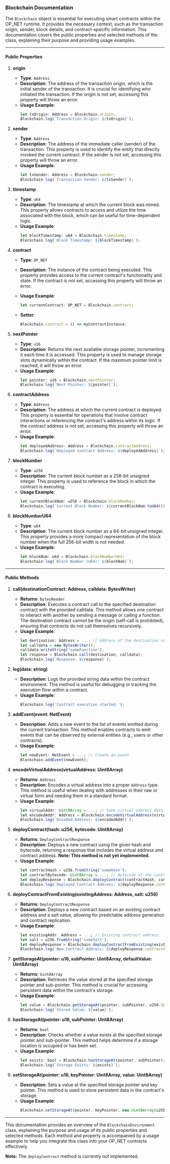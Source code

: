 ### Blockchain Documentation

The `Blockchain` object is essential for executing smart contracts within the OP_NET runtime. It provides the
necessary context, such as the transaction origin, sender, block details, and contract-specific information. This
documentation covers the public properties and selected methods of the class, explaining their purpose and providing
usage examples.

---

#### Public Properties

1. **origin**

    - **Type**: `Address`
    - **Description**: The address of the transaction origin, which is the initial sender of the transaction. It is
      crucial for identifying who initiated the transaction. If the origin is not set, accessing this property will
      throw an error.
    - **Usage Example**:
        ```typescript
        let txOrigin: Address = Blockchain.origin;
        Blockchain.log(`Transaction Origin: ${txOrigin}`);
        ```

2. **sender**

    - **Type**: `Address`
    - **Description**: The address of the immediate caller (sender) of the transaction. This property is used to
      identify the entity that directly invoked the current contract. If the sender is not set, accessing this property
      will throw an error.
    - **Usage Example**:
        ```typescript
        let txSender: Address = Blockchain.sender;
        Blockchain.log(`Transaction Sender: ${txSender}`);
        ```

3. **timestamp**

    - **Type**: `u64`
    - **Description**: The timestamp at which the current block was mined. This property allows contracts to access and
      utilize the time associated with the block, which can be useful for time-dependent logic.
    - **Usage Example**:
        ```typescript
        let blockTimestamp: u64 = Blockchain.timestamp;
        Blockchain.log(`Block Timestamp: ${blockTimestamp}`);
        ```

4. **contract**

    - **Type**: `OP_NET`
    - **Description**: The instance of the contract being executed. This property provides access to the current
      contract's functionality and state. If the contract is not set, accessing this property will throw an error.
    - **Usage Example**:

        ```typescript
        let currentContract: OP_NET = Blockchain.contract;
        ```

    - **Setter**:
        ```typescript
        Blockchain.contract = () => myContractInstance;
        ```

5. **nextPointer**

    - **Type**: `u16`
    - **Description**: Returns the next available storage pointer, incrementing it each time it is accessed. This
      property is used to manage storage slots dynamically within the contract. If the maximum pointer limit is reached,
      it will throw an error.
    - **Usage Example**:
        ```typescript
        let pointer: u16 = Blockchain.nextPointer;
        Blockchain.log(`Next Pointer: ${pointer}`);
        ```

6. **contractAddress**

    - **Type**: `Address`
    - **Description**: The address at which the current contract is deployed. This property is essential for operations
      that involve contract interactions or referencing the contract's address within its logic. If the contract address
      is not set, accessing this property will throw an error.
    - **Usage Example**:
        ```typescript
        let deployedAddress: Address = Blockchain.contractAddress;
        Blockchain.log(`Deployed Contract Address: ${deployedAddress}`);
        ```

7. **blockNumber**

    - **Type**: `u256`
    - **Description**: The current block number as a 256-bit unsigned integer. This property is used to reference the
      block in which the contract is executing.
    - **Usage Example**:
        ```typescript
        let currentBlockNum: u256 = Blockchain.blockNumber;
        Blockchain.log(`Current Block Number: ${currentBlockNum.toU64()}`);
        ```

8. **blockNumberU64**
    - **Type**: `u64`
    - **Description**: The current block number as a 64-bit unsigned integer. This property provides a more compact
      representation of the block number when the full 256-bit width is not needed.
    - **Usage Example**:
        ```typescript
        let blockNum: u64 = Blockchain.blockNumberU64;
        Blockchain.log(`Block Number (U64): ${blockNum}`);
        ```

---

#### Public Methods

1. **call(destinationContract: Address, calldata: BytesWriter)**

    - **Returns**: `BytesReader`
    - **Description**: Executes a contract call to the specified destination contract with the provided calldata. This
      method allows one contract to interact with another by sending a message or calling a function. The destination
      contract cannot be the origin (self-call is prohibited), ensuring that contracts do not call themselves
      recursively.
    - **Usage Example**:
        ```typescript
        let destination: Address = ...; // Address of the destination contract
        let calldata = new BytesWriter();
        calldata.writeString('someFunction');
        let response = Blockchain.call(destination, calldata);
        Blockchain.log(`Response: ${response}`);
        ```

2. **log(data: string)**

    - **Description**: Logs the provided string data within the contract environment. This method is useful for
      debugging or tracking the execution flow within a contract.
    - **Usage Example**:
        ```typescript
        Blockchain.log('Contract execution started.');
        ```

3. **addEvent(event: NetEvent)**

    - **Description**: Adds a new event to the list of events emitted during the current transaction. This method
      enables contracts to emit events that can be observed by external entities (e.g., users or other contracts).
    - **Usage Example**:
        ```typescript
        let newEvent: NetEvent = ...; // Create an event
        Blockchain.addEvent(newEvent);
        ```

4. **encodeVirtualAddress(virtualAddress: Uint8Array)**

    - **Returns**: `Address`
    - **Description**: Encodes a virtual address into a proper `Address` type. This method is useful when dealing with
      addresses in their raw or virtual form and needing them in a standard format.
    - **Usage Example**:
        ```typescript
        let virtualAddr: Uint8Array = ...; // Some virtual address data
        let encodedAddr: Address = Blockchain.encodeVirtualAddress(virtualAddr);
        Blockchain.log(`Encoded Address: ${encodedAddr}`);
        ```

5. **deployContract(hash: u256, bytecode: Uint8Array)**

    - **Returns**: `DeployContractResponse`
    - **Description**: Deploys a new contract using the given hash and bytecode, returning a response that includes the
      virtual address and contract address. **Note: This method is not yet implemented.**
    - **Usage Example**:
        ```typescript
        let contractHash = u256.fromString('someHash');
        let contractBytecode: Uint8Array = ...; // Bytecode of the contract
        let deployResponse = Blockchain.deployContract(contractHash, contractBytecode);
        Blockchain.log(`Deployed Contract Address: ${deployResponse.contractAddress}`);
        ```

6. **deployContractFromExisting(existingAddress: Address, salt: u256)**

    - **Returns**: `DeployContractResponse`
    - **Description**: Deploys a new contract based on an existing contract address and a salt value, allowing for
      predictable address generation and contract replication.
    - **Usage Example**:
        ```typescript
        let existingAddr: Address = ...; // Existing contract address
        let salt = u256.fromString('someSalt');
        let deployResponse = Blockchain.deployContractFromExisting(existingAddr, salt);
        Blockchain.log(`New Contract Address: ${deployResponse.contractAddress}`);
        ```

7. **getStorageAt(pointer: u16, subPointer: Uint8Array, defaultValue: Uint8Array)**

    - **Returns**: `Uint8Array`
    - **Description**: Retrieves the value stored at the specified storage pointer and sub-pointer. This method is
      crucial for accessing persistent data within the contract's storage.
    - **Usage Example**:
        ```typescript
        let value = Blockchain.getStorageAt(pointer, subPointer, u256.Zero);
        Blockchain.log(`Stored Value: ${value}`);
        ```

8. **hasStorageAt(pointer: u16, subPointer: Uint8Array)**

    - **Returns**: `bool`
    - **Description**: Checks whether a value exists at the specified storage pointer and sub-pointer. This method helps
      determine if a storage location is occupied or has been set.
    - **Usage Example**:
        ```typescript
        let exists: bool = Blockchain.hasStorageAt(pointer, subPointer);
        Blockchain.log(`Storage Exists: ${exists}`);
        ```

9. **setStorageAt(pointer: u16, keyPointer: Uint8Array, value: Uint8Array)**
    - **Description**: Sets a value at the specified storage pointer and key pointer. This method is used to store
      persistent data in the contract's storage.
    - **Usage Example**:
        ```typescript
        Blockchain.setStorageAt(pointer, keyPointer, new Uint8Array(u256.fromU32(1000)));
        ```

---

This documentation provides an overview of the `BlockchainEnvironment` class, explaining the purpose and usage of its
public properties and selected methods. Each method and property is accompanied by a usage example to help you integrate
this class into your OP_NET contracts effectively.

**Note:** The `deployContract` method is currently not implemented.
